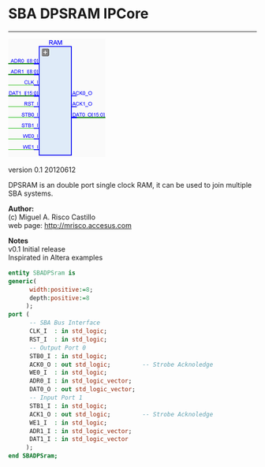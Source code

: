 # **SBA DPSRAM IPCore**
- - - 
![](image.png)   

version 0.1 20120612   

DPSRAM is an double port single clock RAM, it can be used to join multiple SBA systems.   
   
**Author:**   
(c) Miguel A. Risco Castillo   
web page: http://mrisco.accesus.com   

**Notes**   
v0.1 Initial release  
Inspirated in Altera examples  

```vhdl
entity SBADPSram is
generic(
      width:positive:=8;
      depth:positive:=8
     );
port (
      -- SBA Bus Interface
      CLK_I  : in std_logic;
      RST_I  : in std_logic;
      -- Output Port 0
      STB0_I : in std_logic;
      ACK0_O : out std_logic;         -- Strobe Acknoledge
      WE0_I  : in std_logic;
      ADR0_I : in std_logic_vector;
      DAT0_O : out std_logic_vector;
      -- Input Port 1
      STB1_I : in std_logic;
      ACK1_O : out std_logic;         -- Strobe Acknoledge
      WE1_I  : in std_logic;
      ADR1_I : in std_logic_vector;
      DAT1_I : in std_logic_vector
     );
end SBADPSram;
```

